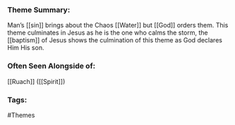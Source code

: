 ### Theme Summary:
Man’s [[sin]] brings about the Chaos [[Water]] but [[God]] orders them. This theme culminates in Jesus as he is the one who calms the storm, the [[baptism]] of Jesus shows the culmination of this theme as God declares Him His son. 

### Often Seen Alongside of:
[[Ruach]] ([[Spirit]])

### Tags:
#Themes 